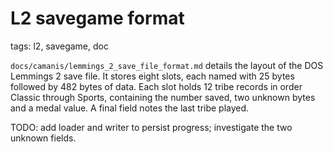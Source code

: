 # L2 savegame format

tags: l2, savegame, doc

`docs/camanis/lemmings_2_save_file_format.md` details the layout of the DOS Lemmings 2 save file. It stores eight slots, each named with 25 bytes followed by 482 bytes of data. Each slot holds 12 tribe records in order Classic through Sports, containing the number saved, two unknown bytes and a medal value. A final field notes the last tribe played.

TODO: add loader and writer to persist progress; investigate the two unknown fields.
